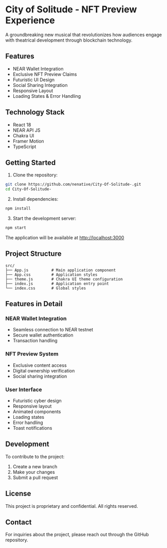 # City of Solitude - NFT Preview Experience

A groundbreaking new musical that revolutionizes how audiences engage with theatrical development through blockchain technology.

## Features

- NEAR Wallet Integration
- Exclusive NFT Preview Claims
- Futuristic UI Design
- Social Sharing Integration
- Responsive Layout
- Loading States & Error Handling

## Technology Stack

- React 18
- NEAR API JS
- Chakra UI
- Framer Motion
- TypeScript

## Getting Started

1. Clone the repository:
```bash
git clone https://github.com/nenative/City-Of-Solitude-.git
cd City-Of-Solitude-
```

2. Install dependencies:
```bash
npm install
```

3. Start the development server:
```bash
npm start
```

The application will be available at [http://localhost:3000](http://localhost:3000)

## Project Structure

```
src/
├── App.js          # Main application component
├── App.css         # Application styles
├── theme.js        # Chakra UI theme configuration
├── index.js        # Application entry point
└── index.css       # Global styles
```

## Features in Detail

### NEAR Wallet Integration
- Seamless connection to NEAR testnet
- Secure wallet authentication
- Transaction handling

### NFT Preview System
- Exclusive content access
- Digital ownership verification
- Social sharing integration

### User Interface
- Futuristic cyber design
- Responsive layout
- Animated components
- Loading states
- Error handling
- Toast notifications

## Development

To contribute to the project:

1. Create a new branch
2. Make your changes
3. Submit a pull request

## License

This project is proprietary and confidential. All rights reserved.

## Contact

For inquiries about the project, please reach out through the GitHub repository. 